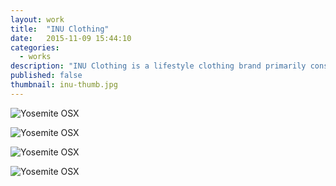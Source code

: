 ```yaml
---
layout: work
title:  "INU Clothing"
date:   2015-11-09 15:44:10
categories:
  - works
description: "INU Clothing is a lifestyle clothing brand primarily consisting of womens and mens fashion apparel."
published: false
thumbnail: inu-thumb.jpg
---
```


![Yosemite OSX](/img/inu-biz-card.jpg)

![Yosemite OSX](/img/inu-shirt1.jpg)

![Yosemite OSX](/img/inu-shirt2.jpg)

![Yosemite OSX](/img/inu-clothing-thumb.png)
